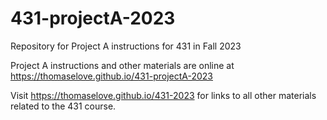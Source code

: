 # 431-projectA-2023

Repository for Project A instructions for 431 in Fall 2023

Project A instructions and other materials are online at https://thomaselove.github.io/431-projectA-2023

Visit https://thomaselove.github.io/431-2023 for links to all other materials related to the 431 course.
